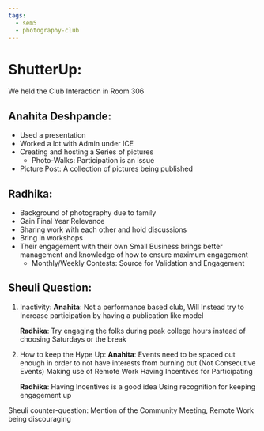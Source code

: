 ```yaml
---
tags:
  - sem5
  - photography-club
---
```

# ShutterUp:

We held the Club Interaction in Room 306

## Anahita Deshpande:
- Used a presentation
- Worked a lot with Admin under ICE
- Creating and hosting a Series of pictures
	- Photo-Walks: Participation is an issue
- Picture Post: A collection of pictures being published

## Radhika:
- Background of photography due to family
- Gain Final Year Relevance
- Sharing work with each other and hold discussions
- Bring in workshops 
- Their engagement with their own Small Business brings better management and knowledge of how to ensure maximum engagement
	- Monthly/Weekly Contests: Source for Validation and Engagement

## Sheuli Question:
1.  Inactivity:
	**Anahita**: Not a performance based club, Will Instead try to Increase participation by having a publication like model
	
	**Radhika**: Try engaging the folks during peak college hours instead of choosing Saturdays or the break
	
2. How to keep the Hype Up:
	**Anahita**: Events need to be spaced out enough in order to not have interests from burning out (Not Consecutive Events)
	Making use of Remote Work
	Having Incentives for Participating
	
	**Radhika**: Having Incentives is a good idea 
	Using recognition for keeping engagement up

  Sheuli counter-question: Mention of the Community Meeting, Remote Work being discouraging